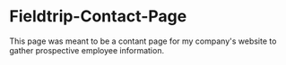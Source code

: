 # Fieldtrip-Contact-Page

This page was meant to be a contant page for my company's website to gather prospective employee information. 
